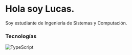 # Hola soy Lucas.

Soy estudiante de Ingeniería de Sistemas y Computación.

### Tecnologías

![TypeScript](https://img.shields.io/badge/-TypeScript-007ACC?logo=typescript&logoColor=white&style=flat-square&color=007ACC)